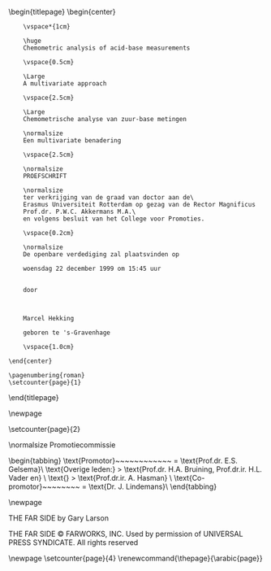 \begin{titlepage}
    \begin{center}

        \vspace*{1cm}

        \huge
        Chemometric analysis of acid-base measurements

        \vspace{0.5cm}

        \Large
        A multivariate approach

        \vspace{2.5cm}

        \Large
        Chemometrische analyse van zuur-base metingen

        \normalsize
        Een multivariate benadering

        \vspace{2.5cm}

        \normalsize
        PROEFSCHRIFT

        \normalsize
        ter verkrijging van de graad van doctor aan de\
        Erasmus Universiteit Rotterdam op gezag van de Rector Magnificus
        Prof.dr. P.W.C. Akkermans M.A.\
        en volgens besluit van het College voor Promoties.

        \vspace{0.2cm}

        \normalsize
        De openbare verdediging zal plaatsvinden op

        woensdag 22 december 1999 om 15:45 uur


        door



        Marcel Hekking

        geboren te 's-Gravenhage

        \vspace{1.0cm}

    \end{center}

    \pagenumbering{roman}
    \setcounter{page}{1}
\end{titlepage}

\newpage

\setcounter{page}{2}

\normalsize
Promotiecommissie

\begin{tabbing}
\text{Promotor}~~~~~~~~~~~~ \= \text{Prof.dr. E.S. Gelsema}\\
\text{Overige leden:} \> \text{Prof.dr. H.A. Bruining, Prof.dr.ir. H.L. Vader en} \\
\text{} \> \text{Prof.dr.ir. A. Hasman} \\
\text{Co-promotor}~~~~~~~~ \= \text{Dr. J. Lindemans}\\
\end{tabbing}

\newpage

THE FAR SIDE by Gary Larson

THE FAR SIDE © FARWORKS, INC. Used by permission of
UNIVERSAL PRESS SYNDICATE. All rights reserved

\newpage
\setcounter{page}{4}
\renewcommand{\thepage}{\arabic{page}}
